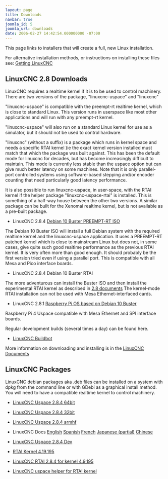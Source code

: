 ```yaml
---
layout: page
title: Downloads
navbar: true
joomla_id: 5
joomla_url: downloads
date: 2006-02-27 14:42:54.000000000 -07:00
---
```


This page links to installers that will create a full, new Linux
installation.

For alternative installation methods, or instructions on installing these
files see: 
[Getting LinuxCNC](http://linuxcnc.org/docs/stable/html/getting-started/getting-linuxcnc.html)

## LinuxCNC 2.8 Downloads

LinuxCNC requires a realtime kernel if it is to be used to control machinery. 
There are two versions of the package, "linuxcnc-uspace" and "linuxcnc"

"linuxcnc-uspace" is compatible with the preempt-rt realtime kernel, which
is close to standard Linux. This version runs in userspace like most
other applications and will run with any preempt-rt kernel. 

"linuxcnc-uspace" will also run on a standard Linux kernel for use as a
simulator, but it should not be used to control hardware. 

"linuxcnc" (without a suffix) is a package which runs in kernel space 
and needs a specific RTAI kernel )ie the exact kernel version installed 
must match that which the package was built against. This has been the 
default mode for linuxcnc for decades, but has become increasingly 
difficult to maintain. This mode is currently less stable than the 
uspace option but can give much better latency on some machines. Note 
that it is only parallel-port controlled systems using software-based 
stepping and/or encoder counting that need particularly good latency 
performance. 

It is also possible to run linuxcnc-uspace, in user-space, with the RTAI
kernel if the helper package "linuxcnc-uspace-rtai" is installed. This is
something of a half-way house between the other two versions. A similar
package can be built for the Xenomai realtime kernel, but is not available
as a pre-built package. 


* LinuxCNC 2.8.4 [Debian 10 Buster PREEMPT-RT ISO](https://www.linuxcnc.org/iso/linuxcnc-2.8.4-buster.iso)

The Debian 10 Buster ISO will install a full Debian system with the required
realtime kernel and the linuxcnc-uspace application. It uses a PREEMPT-RT
patched kernel  which is close to mainstream Linux but does not, in some
cases, give quite such good realtime performance as the previous RTAI
kernel. It is very often more than good enough. It should probably be
the first version tried even if using a parallel port.
This is compatible with all Mesa and Pico interface boards.

* LinuxCNC 2.8.4 Debian 10 Buster RTAI

The more adventurous can install the Buster ISO and then install the
experimental RTAI kernel as described in 
[2.8 documents](http://linuxcnc.org/docs/2.8/html/getting-started/getting-linuxcnc.html#cha:Installing-RTAI)
The kernel-mode RTAI installation can not be used with Mesa Ethernet-interfaced cards. 


* LinuxCNC 2.8.1 [Raspberry Pi OS based on Debian 10 Buster](https://www.linuxcnc.org/iso/linuxcnc-2.8.1-pi4.zip)

Raspberry Pi 4 Uspace compatible with Mesa Ethernet and SPI interface boards.


Regular development builds (several times a day) can be found here. 
* [LinuxCNC Buildbot](http://buildbot.linuxcnc.org/)

More information on downloading and installing is in the
[LinuxCNC Documents](http://linuxcnc.org/docs/stable/html/getting-started/getting-linuxcnc.html)


## LinuxCNC Packages

LinuxCNC debian packages aka .deb files can be installed on a system with dpkg
from the command line or with GDebi as a graphical install method. You will need
to have a compatible realtime kernel to control machinery.

* [LinuxCNC Uspace 2.8.4 64bit](https://www.linuxcnc.org/dists/buster/2.8-rtpreempt/binary-amd64/linuxcnc-uspace_2.8.4_amd64.deb)
* [LinuxCNC Uspace 2.8.4 32bit](https://www.linuxcnc.org/dists/buster/2.8-rtpreempt/binary-i386/linuxcnc-uspace_2.8.4_i386.deb)
* [LinuxCNC Uspace 2.8.4 armhf](https://www.linuxcnc.org/dists/buster/2.8-rtpreempt/binary-armhf/linuxcnc-uspace_2.8.4_armhf.deb)
* LinuxCNC Docs [English](https://www.linuxcnc.org/dists/buster/2.8-rtpreempt/binary-amd64/linuxcnc-doc-en_2.8.4_all.deb) [Spanish](https://www.linuxcnc.org/dists/buster/2.8-rtpreempt/binary-amd64/linuxcnc-doc-es_2.8.4_all.deb) [French](https://www.linuxcnc.org/dists/buster/2.8-rtpreempt/binary-amd64/linuxcnc-doc-fr_2.8.4_all.deb) [Japanese (partial)](https://www.linuxcnc.org/dists/buster/2.8-rtpreempt/binary-amd64/linuxcnc-doc-ja_2.8.4_all.deb) [Chinese](https://www.linuxcnc.org/dists/buster/2.8-rtpreempt/binary-amd64/linuxcnc-doc-cn_2.8.4_all.deb)
* [LinuxCNC Uspace 2.8.4 Dev](https://www.linuxcnc.org/dists/buster/2.8-rtpreempt/binary-amd64/linuxcnc-uspace-dev_2.8.4_amd64.deb)

* [RTAI Kernel 4.19.195](https://www.linuxcnc.org/dists/buster/base/binary-amd64/linux-image-4.19.195-rtai-amd64_4.19.195-rtai-amd64-5_amd64.deb)
* [LinuxCNC RTAI 2.8.4 for kernel 4.9.195](https://www.linuxcnc.org/dists/buster/2.8-rt/binary-amd64/linuxcnc_2.8.4_amd64.deb)
* [LinuxCNC uspace helper for RTAI kernel](https://www.linuxcnc.org/dists/buster/2.8-rtpreempt/binary-amd64/linuxcnc-uspace-rtai_2.8.4_amd64.deb)
